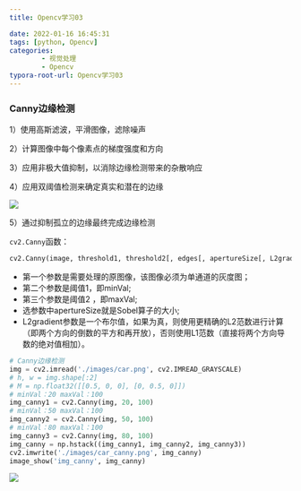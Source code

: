 ```yaml
---
title: Opencv学习03

date: 2022-01-16 16:45:31
tags: [python, Opencv]
categories: 
        - 视觉处理
        - Opencv
typora-root-url: Opencv学习03
---
```


### Canny边缘检测

1）使用高斯滤波，平滑图像，滤除噪声

2）计算图像中每个像素点的梯度强度和方向

3）应用非极大值抑制，以消除边缘检测带来的杂散响应

4）应用双阈值检测来确定真实和潜在的边缘

![](双阈值检测.png)

5）通过抑制孤立的边缘最终完成边缘检测

`cv2.Canny`函数：

```python
cv2.Canny(image, threshold1, threshold2[, edges[, apertureSize[, L2gradient ]]]) 
```

- 第一个参数是需要处理的原图像，该图像必须为单通道的灰度图；
- 第二个参数是阈值1，即minVal;
- 第三个参数是阈值2 ，即maxVal;
- 选参数中apertureSize就是Sobel算子的大小;
- L2gradient参数是一个布尔值，如果为真，则使用更精确的L2范数进行计算（即两个方向的倒数的平方和再开放），否则使用L1范数（直接将两个方向导数的绝对值相加）。

```python
# Canny边缘检测
img = cv2.imread('./images/car.png', cv2.IMREAD_GRAYSCALE)
# h, w = img.shape[:2]
# M = np.float32([[0.5, 0, 0], [0, 0.5, 0]])
# minVal：20 maxVal：100
img_canny1 = cv2.Canny(img, 20, 100)
# minVal：50 maxVal：100
img_canny2 = cv2.Canny(img, 50, 100)
# minVal：80 maxVal：100
img_canny3 = cv2.Canny(img, 80, 100)
img_canny = np.hstack((img_canny1, img_canny2, img_canny3))
cv2.imwrite('./images/car_canny.png', img_canny)
image_show('img_canny', img_canny)
```

![](car_canny.png)

